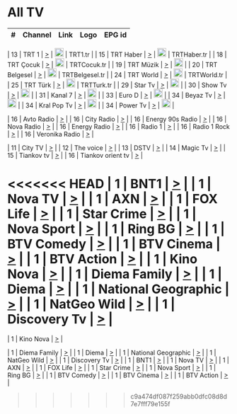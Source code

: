 <h1>All TV</h1>

| #   | Channel        | Link  | Logo | EPG id |
|:---:|:--------------:|:-----:|:----:|:------:|

| 13  | TRT 1            | [>](https://tv-trt1.medya.trt.com.tr/master.m3u8) | <img height="20" src="https://i.imgur.com/j786OLG.png"/> | TRT1.tr |
| 15  | TRT Haber        | [>](https://tv-trthaber.medya.trt.com.tr/master.m3u8) | <img height="20" src="https://i.imgur.com/OVfo8Ab.png"/> | TRTHaber.tr |
| 18  | TRT Çocuk        | [>](https://tv-trtcocuk.medya.trt.com.tr/master.m3u8) | <img height="20" src="https://i.imgur.com/QLFmD6d.png"/> | TRTCocuk.tr |
| 19  | TRT Müzik        | [>](https://tv-trtmuzik.medya.trt.com.tr/master.m3u8) | <img height="20" src="https://i.imgur.com/fIVFCEd.png"/> |
| 20  | TRT Belgesel     | [>](https://tv-trtbelgesel.medya.trt.com.tr/master.m3u8) | <img height="20" src="https://i.imgur.com/MGO87pe.png"/> | TRTBelgesel.tr |
| 24  | TRT World        | [>](https://tv-trtworld.medya.trt.com.tr/master.m3u8) | <img height="20" src="https://i.imgur.com/JEA2xpv.png"/> | TRTWorld.tr |
| 25  | TRT Türk         | [>](https://tv-trtturk.medya.trt.com.tr/master.m3u8) | <img height="20" src="https://i.imgur.com/OSTOQNw.png"/> | TRTTurk.tr |
| 29  | Star Tv   | [>](https://dogus-live.daioncdn.net/startv/startv_360p.m3u8) | <img height="20" src="https://i.imgur.com/IebUZx1.png"/> |
| 30  | Show Tv     | [>](https://ciner-live.daioncdn.net/showtv/showtv.m3u8) | <img height="20" src="https://i.imgur.com/IebUZx1.png"/> |
| 31  | Kanal 7     | [>](https://kanal7-live.daioncdn.net/kanal7/kanal7.m3u8) | <img height="20" src="https://i.imgur.com/IebUZx1.png"/> |
| 33  | Euro D    | [>](https://www.youtube.com/user/KanalD/live) | <img height="20" src="https://i.imgur.com/IebUZx1.png"/> |
| 34  | Beyaz Tv     | [>](https://beyaztv-live.daioncdn.net/beyaztv/beyaztv.m3u8) | <img height="20" src="https://i.imgur.com/IebUZx1.png"/> |
| 34  | Kral Pop Tv     | [>](https://www.youtube.com/watch?v=GuFTuKoXepw) | <img height="20" src="https://i.imgur.com/IebUZx1.png"/> |
| 34  | Power Tv     | [>](https://livetv.powerapp.com.tr/powerTV/powerhd.smil/chunklist.m3u8) | <img height="20" src="https://i.imgur.com/IebUZx1.png"/> |

| 16  | Avto Radio | [>](http://stream.metacast.eu/avtoradio.mp3.m3u) |
| 16  | City Radio | [>](http://stream.metacast.eu/city.aac.m3u) |
| 16  | Energy 90s Radio | [>](http://stream.metacast.eu/energy-90s.m3u) |
| 16  | Nova Radio | [>](http://stream.metacast.eu/nova.aac.m3u) |
| 16  | Energy Radio | [>](http://stream.metacast.eu/nrj.aac.m3u) |
| 16  | Radio 1 | [>](http://stream.metacast.eu/radio1.aac.m3u) |
| 16  | Radio 1 Rock | [>](http://stream.metacast.eu/radio1rock.aac.m3u) |
| 16  | Veronika Radio | [>](http://stream.metacast.eu/veronika.aac.m3u) |

| 11  | City TV | [>](https://tv.city.bg/play/tshls/citytv/index.m3u8) |
| 12  | The voice | [>](https://bss1.neterra.tv/thevoice/thevoice.m3u8) |
| 13  | DSTV | [>](http://46.249.95.140:8081/hls/data.m3u8) |
| 14  | Magic Tv | [>](https://bss1.neterra.tv/magictv/magictv.m3u8) |
| 15  | Tiankov tv | [>](https://streamer103.neterra.tv/tiankov-folk/live.m3u8) |
| 16  | Tiankov orient tv | [>](https://streamer103.neterra.tv/tiankov-orient/live.m3u8) |

<<<<<<< HEAD
| 1 | BNT1 | [>](https://ymkaya.xyz:36318/tv/bnt1/playlist.m3u8?wmsAuthSign=c2VydmVyX3RpbWU9OC8yMy8yMDI1IDY6NDM6MDQgUE0maGFzaF92YWx1ZT0xTUhRT3E2UWEyOENEVkpUa2VPaml3PT0mdmFsaWRtaW51dGVzPTYw) |
| 1 | Nova TV | [>](https://ymkaya.xyz:36318/tv/novatv/playlist.m3u8?wmsAuthSign=c2VydmVyX3RpbWU9OC8yMy8yMDI1IDY6NDM6MTQgUE0maGFzaF92YWx1ZT1EOEpJY0I2SEVtWFBQN0tJRGlwZ0Z3PT0mdmFsaWRtaW51dGVzPTYw) |
| 1 | AXN | [>](https://ymkaya.xyz:31717/tv/axn/playlist.m3u8?wmsAuthSign=c2VydmVyX3RpbWU9OC8yNC8yMDI1IDc6MzM6MjAgUE0maGFzaF92YWx1ZT01SDQ1aTdxQ3lMdHN4dUI5dWJxQ2FRPT0mdmFsaWRtaW51dGVzPTYw) |
| 1 | FOX Life | [>](https://ymkaya.xyz:36318/tv/foxlife/playlist.m3u8?wmsAuthSign=c2VydmVyX3RpbWU9OC8yMy8yMDI1IDY6NDM6MzQgUE0maGFzaF92YWx1ZT1RdElXSllXUHRFdmduazB6b2dEcHNBPT0mdmFsaWRtaW51dGVzPTYw) |
| 1 | Star Crime | [>](https://ymkaya.xyz:15906/tv/foxcrime/playlist.m3u8?wmsAuthSign=c2VydmVyX3RpbWU9MTAvMjEvMjAyNSAxMToxMDo1NCBBTSZoYXNoX3ZhbHVlPS9ZSUEzOENINFRlVERVdHBMdXBLMmc9PSZ2YWxpZG1pbnV0ZXM9NjA=) |
| 1 | Nova Sport | [>](https://ymkaya.xyz:36318/tv/novasport/playlist.m3u8?wmsAuthSign=c2VydmVyX3RpbWU9OC8yMy8yMDI1IDY6NDM6NTMgUE0maGFzaF92YWx1ZT1WdFZYRHVjWm01V2RjWWt5ZDZpWkd3PT0mdmFsaWRtaW51dGVzPTYw) |
| 1 | Ring BG | [>](https://ymkaya.xyz:36318/tv/ringbg/playlist.m3u8?wmsAuthSign=c2VydmVyX3RpbWU9OC8yMy8yMDI1IDY6NDQ6MDMgUE0maGFzaF92YWx1ZT01RlJZbjZ3eDhMcVRWYlNybHhtNzN3PT0mdmFsaWRtaW51dGVzPTYw) |
| 1 | BTV Comedy | [>](https://ymkaya.xyz:36318/tv/btvcomedy/playlist.m3u8?wmsAuthSign=c2VydmVyX3RpbWU9OC8yMy8yMDI1IDY6NDQ6MTMgUE0maGFzaF92YWx1ZT1rYVFxaGw3TzJjUERYR0VKMVkrZmF3PT0mdmFsaWRtaW51dGVzPTYw) |
| 1 | BTV Cinema | [>](https://ymkaya.xyz:36318/tv/btvcinema/playlist.m3u8?wmsAuthSign=c2VydmVyX3RpbWU9OC8yMy8yMDI1IDY6NDQ6MjIgUE0maGFzaF92YWx1ZT1rTlRpTHdhRTIyUUF6MUZjQXpoa0Z3PT0mdmFsaWRtaW51dGVzPTYw) |
| 1 | BTV Action | [>](https://ymkaya.xyz:36318/tv/btvaction/playlist.m3u8?wmsAuthSign=c2VydmVyX3RpbWU9OC8yMy8yMDI1IDY6NDQ6MzIgUE0maGFzaF92YWx1ZT1vTG93Uy9EUUpScjJ4MktQVnp3dmN3PT0mdmFsaWRtaW51dGVzPTYw) |
| 1 | Kino Nova | [>](https://ymkaya.xyz:36318/tv/kinonova/playlist.m3u8?wmsAuthSign=c2VydmVyX3RpbWU9OC8yMy8yMDI1IDY6NDQ6NDIgUE0maGFzaF92YWx1ZT1STU5mYkRVa1N0UmFTdzV3L1NudXNRPT0mdmFsaWRtaW51dGVzPTYw) |
| 1 | Diema Family | [>](https://ymkaya.xyz:36318/tv/diemafamily/playlist.m3u8?wmsAuthSign=c2VydmVyX3RpbWU9OC8yMy8yMDI1IDY6NDQ6NTEgUE0maGFzaF92YWx1ZT13SnV6Sk9EUFRhdGxUbkl1SFdyOW5RPT0mdmFsaWRtaW51dGVzPTYw) |
| 1 | Diema | [>](https://ymkaya.xyz:36318/tv/diema/playlist.m3u8?wmsAuthSign=c2VydmVyX3RpbWU9OC8yMy8yMDI1IDY6NDU6MDEgUE0maGFzaF92YWx1ZT1sTGRSZ0FLYWpWYk5wUCtQa2pCbHlBPT0mdmFsaWRtaW51dGVzPTYw) |
| 1 | National Geographic | [>](https://ymkaya.xyz:36318/tv/natgeo/playlist.m3u8?wmsAuthSign=c2VydmVyX3RpbWU9OC8yMy8yMDI1IDY6NDU6MTMgUE0maGFzaF92YWx1ZT1YT05sOGxGQlE3aHNVeExsQVNZaEx3PT0mdmFsaWRtaW51dGVzPTYw) |
| 1 | NatGeo Wild | [>](https://ymkaya.xyz:36318/tv/natgeowild/playlist.m3u8?wmsAuthSign=c2VydmVyX3RpbWU9OC8yMy8yMDI1IDY6NDU6MjIgUE0maGFzaF92YWx1ZT1OMDJHcDkwamc4TjNaSmdOeGc4L3d3PT0mdmFsaWRtaW51dGVzPTYw) |
| 1 | Discovery Tv | [>](https://ymkaya.xyz:36318/tv/discovery/playlist.m3u8?wmsAuthSign=c2VydmVyX3RpbWU9OC8yMy8yMDI1IDY6NDU6MzIgUE0maGFzaF92YWx1ZT05RUNRbXR3aTdjTWN0ekJoSTRQTUN3PT0mdmFsaWRtaW51dGVzPTYw) |
=======


| 1 | Kino Nova | [>](https://ymkaya.xyz:11336/tv/kinonova/playlist.m3u8?wmsAuthSign=c2VydmVyX3RpbWU9MS8yLzIwMjUgNDo0MDoyMCBBTSZoYXNoX3ZhbHVlPWlFS1FrWEtMMVRFM3l5YklUWUJQUHc9PSZ2YWxpZG1pbnV0ZXM9NjA=) |

| 1 | Diema Family | [>](https://ymkaya.xyz:11336/tv/diemafamily/playlist.m3u8?wmsAuthSign=c2VydmVyX3RpbWU9MS8yLzIwMjUgNDo0MDozMCBBTSZoYXNoX3ZhbHVlPUVUaTVKTldvZTF5WVVCM0YwL21kaXc9PSZ2YWxpZG1pbnV0ZXM9NjA=) |
| 1 | Diema | [>](https://ymkaya.xyz:11336/tv/diema/playlist.m3u8?wmsAuthSign=c2VydmVyX3RpbWU9MS8yLzIwMjUgNDo0MDo0MCBBTSZoYXNoX3ZhbHVlPVlYMWVJT2NuUjNpUTBsaytEUFFOS2c9PSZ2YWxpZG1pbnV0ZXM9NjA=) |
| 1 | National Geographic | [>](https://ymkaya.xyz:11336/tv/natgeo/playlist.m3u8?wmsAuthSign=c2VydmVyX3RpbWU9MS8yLzIwMjUgNDo0MTo0MSBBTSZoYXNoX3ZhbHVlPTJQTlVmcG5nYWx0M013eUhGRGxnd0E9PSZ2YWxpZG1pbnV0ZXM9NjA=) |
| 1 | NatGeo Wild | [>](https://ymkaya.xyz:11336/tv/natgeowild/playlist.m3u8?wmsAuthSign=c2VydmVyX3RpbWU9MS8yLzIwMjUgNDo0MTo1MSBBTSZoYXNoX3ZhbHVlPVl1OXZaTTliN0hGWEN3eDBYd1duNkE9PSZ2YWxpZG1pbnV0ZXM9NjA=) |
| 1 | Discovery Tv | [>](https://ymkaya.xyz:11336/tv/discovery/playlist.m3u8?wmsAuthSign=c2VydmVyX3RpbWU9MS8yLzIwMjUgNDo0MjowMSBBTSZoYXNoX3ZhbHVlPWtBQmdLNlY2RmQwWElzMVYzSDJyVkE9PSZ2YWxpZG1pbnV0ZXM9NjA=) |
| 1 | BNT1 | [>](https://ymkaya.xyz:11336/tv/bnt1/playlist.m3u8?wmsAuthSign=c2VydmVyX3RpbWU9MS8yLzIwMjUgNDozODozOCBBTSZoYXNoX3ZhbHVlPVVrMVlRQXpJWlhYeUh6ZFVpSC9NMUE9PSZ2YWxpZG1pbnV0ZXM9NjA=) |
| 1 | Nova TV | [>](https://ymkaya.xyz:11336/tv/novatv/playlist.m3u8?wmsAuthSign=c2VydmVyX3RpbWU9MS8yLzIwMjUgNDozODo0OCBBTSZoYXNoX3ZhbHVlPUVxQjh1a0ZzYkVGZU8zZDFGTzdreVE9PSZ2YWxpZG1pbnV0ZXM9NjA=) |
| 1 | AXN | [>](https://ymkaya.xyz:11336/tv/axn/playlist.m3u8?wmsAuthSign=c2VydmVyX3RpbWU9MS8yLzIwMjUgNDozODo1OCBBTSZoYXNoX3ZhbHVlPUpkWStGY1hkNXhaOVpPZ0thQ0FZL3c9PSZ2YWxpZG1pbnV0ZXM9NjA=) |
| 1 | FOX Life | [>](https://ymkaya.xyz:11336/tv/foxlife/playlist.m3u8?wmsAuthSign=c2VydmVyX3RpbWU9MS8yLzIwMjUgNDozOToxMCBBTSZoYXNoX3ZhbHVlPWt1ZDc1T3AzYlZDTjJnSy9TU0xJZlE9PSZ2YWxpZG1pbnV0ZXM9NjA=) |
| 1 | Star Crime | [>](https://ymkaya.xyz:11336/tv/foxcrime/playlist.m3u8?wmsAuthSign=c2VydmVyX3RpbWU9MS8yLzIwMjUgNDozOToyMCBBTSZoYXNoX3ZhbHVlPXIwVU45Nm9FR1l2enNkTG9TanBxbmc9PSZ2YWxpZG1pbnV0ZXM9NjA=) |
| 1 | Nova Sport | [>](https://ymkaya.xyz:11336/tv/novasport/playlist.m3u8?wmsAuthSign=c2VydmVyX3RpbWU9MS8yLzIwMjUgNDozOTozMCBBTSZoYXNoX3ZhbHVlPXlSZ0UxazVaM0xhSmc0NmR4T0c1T2c9PSZ2YWxpZG1pbnV0ZXM9NjA=) |
| 1 | Ring BG | [>](https://ymkaya.xyz:11336/tv/ringbg/playlist.m3u8?wmsAuthSign=c2VydmVyX3RpbWU9MS8yLzIwMjUgNDozOTo0MCBBTSZoYXNoX3ZhbHVlPTR4aUlFNHVUYWN4enY1WkVuOFZma2c9PSZ2YWxpZG1pbnV0ZXM9NjA=) |
| 1 | BTV Comedy | [>](https://ymkaya.xyz:11336/tv/btvcomedy/playlist.m3u8?wmsAuthSign=c2VydmVyX3RpbWU9MS8yLzIwMjUgNDozOTo1MCBBTSZoYXNoX3ZhbHVlPUtrMTJ2RHNTTUU1RFp1ZkVOdXFSK3c9PSZ2YWxpZG1pbnV0ZXM9NjA=) |
| 1 | BTV Cinema | [>](https://ymkaya.xyz:11336/tv/btvcinema/playlist.m3u8?wmsAuthSign=c2VydmVyX3RpbWU9MS8yLzIwMjUgNDozOTo1OSBBTSZoYXNoX3ZhbHVlPTZWcU9FZW56cG1NM1lrYy8xNE5NeHc9PSZ2YWxpZG1pbnV0ZXM9NjA=) |
| 1 | BTV Action | [>](https://ymkaya.xyz:11336/tv/btvaction/playlist.m3u8?wmsAuthSign=c2VydmVyX3RpbWU9MS8yLzIwMjUgNDo0MDoxMCBBTSZoYXNoX3ZhbHVlPUlDd0ErRkZVWThyMVZwR3c2REdGZ3c9PSZ2YWxpZG1pbnV0ZXM9NjA=) |
>>>>>>> c9a474df087f259abb0dfc08d8d7e7fff79e155f
